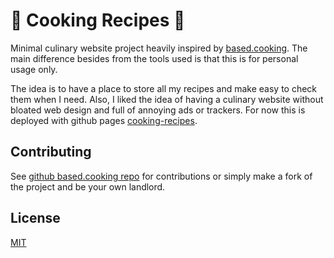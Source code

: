 # 🍲 Cooking Recipes 🍳

Minimal culinary website project heavily inspired by [based.cooking](https://www.based.cooking). 
The main difference besides from the tools used is that this is for personal usage only. 

The idea is to have a place to store all my recipes and make easy to check them
when I need. Also, I liked the idea of having a culinary website without 
bloated web design and full of annoying ads or trackers. For now this is deployed
with github pages [cooking-recipes](https://oscaromeu.github.io/cooking-recipes/).
 

## Contributing

See [github based.cooking repo](https://github.com/lukesmithxyz/based.cooking) for contributions
or simply make a fork of the project and be your own landlord. 
  
## License

[MIT](https://choosealicense.com/licenses/mit/)
